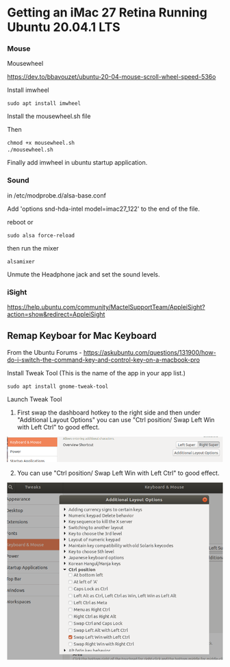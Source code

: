 # Getting an iMac 27 Retina Running Ubuntu 20.04.1 LTS

### Mouse
Mousewheel 

https://dev.to/bbavouzet/ubuntu-20-04-mouse-scroll-wheel-speed-536o

Install imwheel

    sudo apt install imwheel

Install the mousewheel.sh file

Then 

    chmod +x mousewheel.sh
    ./mousewheel.sh

Finally add imwheel in ubuntu startup application.

### Sound 

in 
/etc/modprobe.d/alsa-base.conf

Add 'options snd-hda-intel model=imac27_122' to the end of the file. 


reboot or 

    sudo alsa force-reload

then run the mixer 

    alsamixer

Unmute the Headphone jack and set the sound levels. 

### iSight

https://help.ubuntu.com/community/MactelSupportTeam/AppleiSight?action=show&redirect=AppleiSight


## Remap Keyboar for Mac Keyboard 

From the Ubuntu Forums - 
https://askubuntu.com/questions/131900/how-do-i-switch-the-command-key-and-control-key-on-a-macbook-pro

Install Tweak Tool (This is the name of the app in your app list.)
   
    sudo apt install gnome-tweak-tool

Launch Tweak Tool 

1. First swap the dashboard hotkey to the right side and then under "Additional Layout Options" 
you can use "Ctrl position/ Swap Left Win with Left Ctrl" to good effect.

![Super](./images/right_super.png)

2. You can use "Ctrl position/ Swap Left Win with Left Ctrl" to good effect.

![Layout](./images/layout.png)